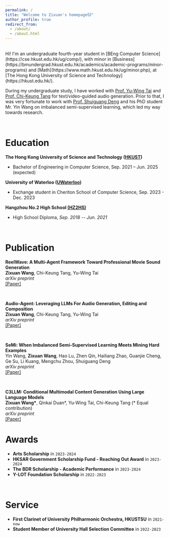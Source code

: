 ```yaml
---
permalink: /
title: "Welcome to Zixuan's homepage🐱"
author_profile: true
redirect_from: 
  - /about/
  - /about.html
---
```


<br>
Hi! I'm an undergraduate fourth-year student in [BEng Computer Science](https://cse.hkust.edu.hk/ug/comp/), with minor in [Business](https://bmundergrad.hkust.edu.hk/academics/academic-programs/minor-programs) and [Math](https://www.math.hkust.edu.hk/ug/minor.php), at [The Hong Kong University of Science and Technology](https://hkust.edu.hk/).

During my undergraduate study, I have worked with [Prof. Yu-Wing Tai](https://yuwingtai.github.io/) and [Prof. Chi-Keung Tang](https://home.cse.ust.hk/~cktang/bio.html) for text/video-guided audio generation. Prior to that, I was very fortunate to work with [Prof. Shuiguang Deng](https://person.zju.edu.cn/en/shuiguang) and his PhD student Mr. Yin Wang on imbalanced semi-supervised learning, which led my way towards research.   

<br>

Education
======
**The Hong Kong University of Science and Technology ([HKUST](https://hkust.edu.hk/))**
* Bachelor of Engineering in Computer Science, Sep. 2021 – Jun. 2025 (expected)

**University of Waterloo ([UWaterloo](https://uwaterloo.ca/))**
* Exchange student in Cheriton School of Computer Science, Sep. 2023 - Dec. 2023

**Hangzhou No.2 High School [(HZ2HS)](http://www.hz2hs.cn/)**
- High School Diploma, *Sep. 2018 -- Jun. 2021*

<br>

Publication
======

<div>
  <p align="left"><strong>
  ReelWave: A Multi-Agent Framework Toward Professional Movie Sound Generation</strong>
  <br>
  <b>Zixuan Wang</b>, Chi-Keung Tang, Yu-Wing Tai<br>
  <em>arXiv preprint</em> <br>
  <span class="links">
  <a href="https://arxiv.org/abs/2503.07217" target="_blank">[Paper]</a>
  </span> </p>
  
</div>

<br>

<div>
  <p align="left"><strong>
  Audio-Agent: Leveraging LLMs For Audio Generation, Editing and Composition</strong>
  <br>
  <b>Zixuan Wang</b>, Chi-Keung Tang, Yu-Wing Tai <br>
  <em>arXiv preprint</em> <br>
  <span class="links">
  <a href="https://arxiv.org/abs/2410.03335" target="_blank">[Paper]</a>
  </span> </p>
  
</div>

<br>

<div>
  <p align="left"><strong>
  SeMi: When Imbalanced Semi-Supervised Learning Meets Mining Hard Examples</strong>
  <br>
  Yin Wang, <b>Zixuan Wang</b>, Hao Lu, Zhen Qin, Hailiang Zhao, Guanjie Cheng, Ge Su, Li Kuang, Mengchu Zhou, Shuiguang Deng <br>
  <em>arXiv preprint</em> <br>
  <span class="links">
  <a href="https://arxiv.org/abs/2501.06004" target="_blank">[Paper]</a>
  </span> </p>
  
</div>

<br>

<div>
  <p align="left"><strong>
  C3LLM: Conditional Multimodal Content Generation Using Large Language Models</strong>
  <br>
  <b>Zixuan Wang*</b>, Qinkai Duan*, Yu-Wing Tai, Chi-Keung Tang (* Equal contribution) <br>
  <em>arXiv preprint</em> <br>
  <span class="links">
  <a href="https://arxiv.org/abs/2405.16136" target="_blank">[Paper]</a>
  </span> </p>
  
</div>


Awards
======
* **Arts Scholarship** in `2023-2024`
* **HKSAR Government Scholarship Fund - Reaching Out Award** in `2023-2024`
* **The BDR Scholarship - Academic Performance** in `2023-2024`
* **Y-LOT Foundation Scholarship** in `2022-2023`




<br>

Service
======
* **First Clarinet of University Philharmonic Orchestra, HKUSTSU** in `2021-now`  
* **Student Member of University Hall Selection Committee** in `2022-2023`

<script type="text/javascript" id="clustrmaps" src="//clustrmaps.com/map_v2.js?d=NhoV10bXlRiroBYyBv9pAmH7Zl4ReRvZZdaR35wCjRY&cl=ffffff&w=a"></script>
